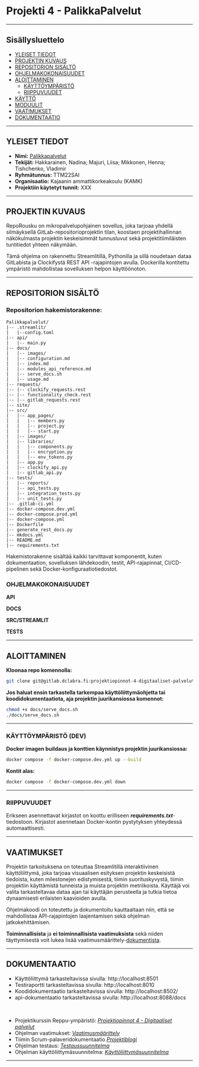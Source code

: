# Projekti 4 - PalikkaPalvelut


***

## Sisällysluettelo

- [YLEISET TIEDOT](#yleiset-tiedot)
- [PROJEKTIN KUVAUS](#projektin-kuvaus)
- [REPOSITORION SISÄLTÖ](#repositorion-sisältö)
- [OHJELMAKOKONAISUUDET](#ohjelmakokonaisuudet)
- [ALOITTAMINEN](#aloittaminen)
  - [KÄYTTÖYMPÄRISTÖ](#käyttöympäristö)
  - [RIIPPUVUUDET](#riippuvuudet)
- [KÄYTTÖ](#käyttöohjeita)
- [MODUULIT](#moduulit)
- [VAATIMUKSET](#vaatimukset)
- [DOKUMENTAATIO](#dokumentaatio)

***
<!-- YLEISET TIEDOT -->
## YLEISET TIEDOT
- **Nimi:** [Palikkapalvelut](https://gitlab.dclabra.fi/projektiopinnot-4-digitaaliset-palvelut/palikkapalvelut)
- **Tekijät:** Hakkarainen, Nadina; Majuri, Liisa; Mikkonen, Henna; Tishchenko, Vladimir
- **Ryhmätunnus:** TTM22SAI
- **Organisaatio:** Kajaanin ammattikorkeakoulu (KAMK)
- **Projektiin käytetyt tunnit:** XXX

***

<!-- PROJEKTIN KUVAUS -->
## PROJEKTIN KUVAUS

RepoRousku on mikropalvelupohjainen sovellus, joka tarjoaa yhdellä silmäyksellä GitLab-repositorioprojektin tilan, koostaen projektihallinnan näkökulmasta projektin keskeisimmät tunnusluvut sekä projektitiimiläisten tuntitiedot yhteen näkymään. 

Tämä ohjelma on rakennettu Streamlitillä, Pythonilla ja sillä noudetaan dataa GitLabista ja Clockifystä REST API -rajapintojen avulla. Dockerilla kontitettu ympäristö mahdollistaa sovelluksen helpon käyttöönoton.

***

<!-- REPOSITORION SISÄLTÖ -->
## REPOSITORION SISÄLTÖ

### Repositorion hakemistorakenne:
```
Palikkapalvelut/
|-- .streamlit/
|   |--config.toml
|-- api/
|   |-- main.py
|-- docs/
|   |-- images/
|   |-- configuration.md
|   |-- index.md
|   |-- modules_api_reference.md
|   |-- serve_docs.sh
|   |-- usage.md
|-- requests/
|-- |-- clockify_requests.rest
|-- |-- functionality_check.rest
|-- |-- gitlab_requests.rest
|-- site/
|-- src/
|   |-- app_pages/
|   |   |-- members.py
|   |   |-- project.py
|   |   |-- start.py
|   |-- images/
|   |-- libraries/
|   |   |-- components.py
|   |   |-- encryption.py
|   |   |-- env_tokens.py
|   |-- app.py
|   |-- clockify_api.py
|   |-- gitlab_api.py
|-- tests/
|   |-- reports/
|   |-- api_tests.py
|   |-- integration_tests.py
|   |-- unit_tests.py
|-- .gitlab-ci.yml
|-- docker-compose.dev.yml
|-- docker-compose.prod.yml
|-- docker-compose.yml
|-- Dockerfile
|-- generate_rest_docs.py
|-- mkdocs.yml
|-- README.md
|-- requirements.txt
```

Hakemistorakenne sisältää kaikki tarvittavat komponentit, kuten dokumentaation, sovelluksen lähdekoodin, testit, API-rajapinnat, CI/CD-pipelinen sekä Docker-konfiguraatiotiedostot.

<!-- MODUULIT JA OHJELMAKOKONAISUUDET-->
### OHJELMAKOKONAISUUDET

**API**

**DOCS**

**SRC/STREAMLIT**

**TESTS**


***

<!-- ALOITTAMINEN -->
## ALOITTAMINEN

**Kloonaa repo komennolla:** 
```bash
git clone git@gitlab.dclabra.fi:projektiopinnot-4-digitaaliset-palvelut/palikkapalvelut.git
```
**Jos haluat ensin tarkastella tarkempaa käyttöliittymäohjetta tai koodidokumentaatiota, aja projektin juurikansiossa komennot:**

```bash
chmod +x docs/serve_docs.sh
./docs/serve_docs.sh
```

***

<!-- KÄYTTÖYMPÄRISTÖ -->
### KÄYTTÖYMPÄRISTÖ (DEV)

**Docker imagen buildaus ja konttien käynnistys projektin juurikansiossa:**

```bash
docker compose -f docker-compose.dev.yml up --build
```

**Kontit alas:**
```bash
docker compose -f docker-compose.dev.yml down
```

***

<!-- RIIPPUVUUDET -->
### RIIPPUVUUDET

Erikseen asennettavat kirjastot on koottu erilliseen **_requirements.txt_**-tiedostoon. Kirjastot asennetaan Docker-kontin pystytyksen yhteydessä automaattisesti.

***
<!-- VAATIMUKSET -->
## VAATIMUKSET

Projektin tarkoituksena on toteuttaa Streamlitillä interaktiivinen käyttöliittymä, joka tarjoaa visuaalisen esityksen projektin keskeisistä tiedoista, kuten milestonejen edistymisestä, tiimin suorituskyvystä, tiimin projektiin käyttämistä tunneista ja muista projektin metriikoista. Käyttäjä voi valita tarkasteltavaa dataa ajan tai käyttäjän perusteella ja tutkia tietoa dynaamisesti erilaisten kaavioiden avulla. 

Ohjelmakoodi on toteutettu ja dokumentoitu kauttaaltaan niin, että se mahdollistaa API-rajapintojen laajentamisen sekä ohjelman jatkokehittämisen.  

**Toiminnallisista** ja **ei toiminnallisista vaatimuksista** sekä niiden täyttymisestä voit lukea lisää vaatimusmäärittely-[dokumentista](https://gitlab.dclabra.fi/wiki/v8kBWGJpSLGDysLJMLUIsw?both#Toiminnalliset-vaatimukset).


***

<!-- DOKUMENTAATIO -->
## DOKUMENTAATIO

* Käyttöliittymä tarkasteltavissa sivulla: http://localhost:8501
* Testiraportti tarkasteltavissa sivulla: http://localhost:8010
* Koodidokumentaatio tarkasteltavissa sivulla: http://localhost:8502/
* api-dokumentaatio tarkasteltavissa sivulla: http://localhost:8088/docs

<br>

- Projektikurssin Reppu-ympäristö: [_Projektiopinnot 4 - Digitaaliset palvelut_](https://reppu.kamk.fi/course/view.php?id=1451)
- Ohjelman vaatimukset: [_Vaatimusmäärittely_](https://gitlab.dclabra.fi/wiki/v8kBWGJpSLGDysLJMLUIsw)
- Tiimin Scrum-palaveridokumentaatio [_Projektiblogi_](https://gitlab.dclabra.fi/wiki/WlaG1MzxSmCmUx31mzz4Aw)
- Ohjelman testaus: [_Testaussuunnitelma_](https://gitlab.dclabra.fi/wiki/g2UW2QM6TzG6xkVaMlMeZg)
- Ohjelman käyttöliittymäsuunnitelma: [_Käyttöliittymäsuunnitelma_](https://gitlab.dclabra.fi/wiki/EKt-cLrXTvOSyllLJq12Tg)

***

